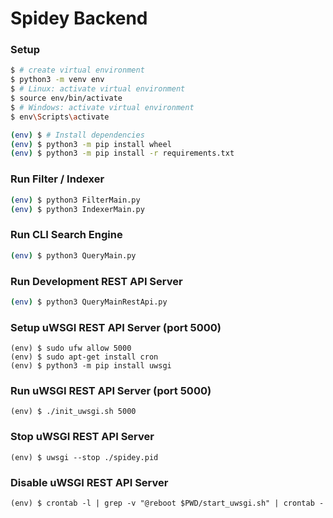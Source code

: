 # Spidey Backend

### Setup 
```sh
$ # create virtual environment
$ python3 -m venv env
$ # Linux: activate virtual environment
$ source env/bin/activate
$ # Windows: activate virtual environment
$ env\Scripts\activate
```

```sh
(env) $ # Install dependencies
(env) $ python3 -m pip install wheel
(env) $ python3 -m pip install -r requirements.txt
```

### Run Filter / Indexer
```sh
(env) $ python3 FilterMain.py
(env) $ python3 IndexerMain.py
```

### Run CLI Search Engine
```sh
(env) $ python3 QueryMain.py
```

### Run Development REST API Server
```sh
(env) $ python3 QueryMainRestApi.py
```

### Setup uWSGI REST API Server (port 5000)
```
(env) $ sudo ufw allow 5000
(env) $ sudo apt-get install cron
(env) $ python3 -m pip install uwsgi
```

### Run uWSGI REST API Server (port 5000)
```
(env) $ ./init_uwsgi.sh 5000
```

### Stop uWSGI REST API Server
```
(env) $ uwsgi --stop ./spidey.pid
```

### Disable uWSGI REST API Server
```
(env) $ crontab -l | grep -v "@reboot $PWD/start_uwsgi.sh" | crontab -
```